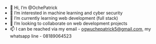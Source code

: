 - 👋 Hi, I’m @OchePatrick
- 👀 I’m interested in machine learning and cyber security
- 🌱 I’m currently learning web development (full stack)
- 💞️ I’m looking to collaborate on web development projects
- 📫 I can be reached via my email - ogwuchepatrick5@gmail.com, my whatsapp line - 08189064523

<!---
OchePatrick/OchePatrick is a ✨ special ✨ repository because its `README.md` (this file) appears on your GitHub profile.
You can click the Preview link to take a look at your changes.
--->
